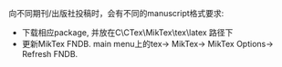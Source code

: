 
向不同期刊/出版社投稿时，会有不同的manuscript格式要求:
- 下载相应package, 并放在C\CTex\MikTex\tex\latex 路径下
- 更新MikTex FNDB. main menu上的tex-> MikTex-> MikTex Options-> Refresh FNDB. 



